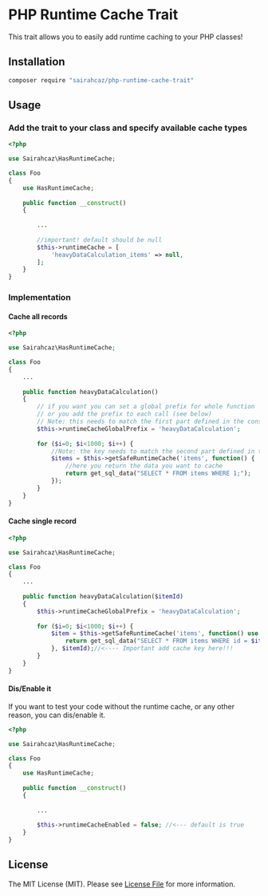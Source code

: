 # PHP Runtime Cache Trait

This trait allows you to easily add runtime caching to your PHP classes!

## Installation

```bash
composer require "sairahcaz/php-runtime-cache-trait"
```

## Usage

### Add the trait to your class and specify available cache types

```php
<?php

use Sairahcaz\HasRuntimeCache;

class Foo
{
    use HasRuntimeCache;
    
    public function __construct()
    {
    
        ...
        
        //important! default should be null
        $this->runtimeCache = [
            'heavyDataCalculation_items' => null,
        ];
    }
}
```

### Implementation

#### Cache all records

```php
<?php

use Sairahcaz\HasRuntimeCache;

class Foo
{
    ...
    
    public function heavyDataCalculation()
    {
        // if you want you can set a global prefix for whole function
        // or you add the prefix to each call (see below)
        // Note: this needs to match the first part defined in the constructor
        $this->runtimeCacheGlobalPrefix = 'heavyDataCalculation';
        
        for ($i=0; $i<1000; $i++) {
            //Note: the key needs to match the second part defined in the constructor
            $items = $this->getSafeRuntimeCache('items', function() {
                //here you return the data you want to cache
                return get_sql_data("SELECT * FROM items WHERE 1;");
            });
        }
    }
}
```
#### Cache single record

```php
<?php

use Sairahcaz\HasRuntimeCache;

class Foo
{
    ...
    
    public function heavyDataCalculation($itemId)
    {
        $this->runtimeCacheGlobalPrefix = 'heavyDataCalculation';
        
        for ($i=0; $i<1000; $i++) {
            $item = $this->getSafeRuntimeCache('items', function() use ($itemId) {
                return get_sql_data("SELECT * FROM items WHERE id = $itemId;");
            }, $itemId);//<---- Important add cache key here!!!
        }
    }
}
```
#### Dis/Enable it

If you want to test your code without the runtime cache, or any other reason,
you can dis/enable it.

```php
<?php

use Sairahcaz\HasRuntimeCache;

class Foo
{
    use HasRuntimeCache;
    
    public function __construct()
    {
    
        ...
        
        $this->runtimeCacheEnabled = false; //<--- default is true
    }
}
```

## License

The MIT License (MIT). Please see [License File](LICENSE.md) for more information.